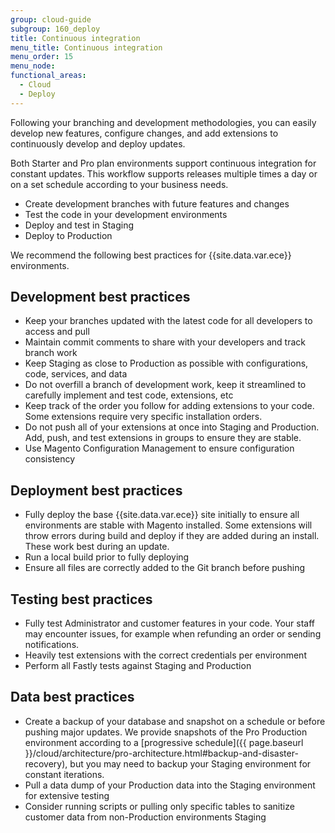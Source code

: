 ```yaml
---
group: cloud-guide
subgroup: 160_deploy
title: Continuous integration
menu_title: Continuous integration
menu_order: 15
menu_node:
functional_areas:
  - Cloud
  - Deploy
---
```


Following your branching and development methodologies, you can easily develop new features, configure changes, and add extensions to continuously develop and deploy updates.

Both Starter and Pro plan environments support continuous integration for constant updates. This workflow supports releases multiple times a day or on a set schedule according to your business needs.

*  Create development branches with future features and changes
*  Test the code in your development environments
*  Deploy and test in Staging
*  Deploy to Production

We recommend the following best practices for {{site.data.var.ece}} environments.

## Development best practices

*  Keep your branches updated with the latest code for all developers to access and pull
*  Maintain commit comments to share with your developers and track branch work
*  Keep Staging as close to Production as possible with configurations, code, services, and data
*  Do not overfill a branch of development work, keep it streamlined to carefully implement and test code, extensions, etc
*  Keep track of the order you follow for adding extensions to your code. Some extensions require very specific installation orders.
*  Do not push all of your extensions at once into Staging and Production. Add, push, and test extensions in groups to ensure they are stable.
*  Use Magento Configuration Management to ensure configuration consistency

## Deployment best practices

*  Fully deploy the base {{site.data.var.ece}} site initially to ensure all environments are stable with Magento installed. Some extensions will throw errors during build and deploy if they are added during an install. These work best during an update.
*  Run a local build prior to fully deploying
*  Ensure all files are correctly added to the Git branch before pushing

## Testing best practices

*  Fully test Administrator and customer features in your code. Your staff may encounter issues, for example when refunding an order or sending notifications.
*  Heavily test extensions with the correct credentials per environment
*  Perform all Fastly tests against Staging and Production

## Data best practices

*  Create a backup of your database and snapshot on a schedule or before pushing major updates. We provide snapshots of the Pro Production environment according to a [progressive schedule]({{ page.baseurl }}/cloud/architecture/pro-architecture.html#backup-and-disaster-recovery), but you may need to backup your Staging environment for constant iterations.
*  Pull a data dump of your Production data into the Staging environment for extensive testing
*  Consider running scripts or pulling only specific tables to sanitize customer data from non-Production environments Staging

